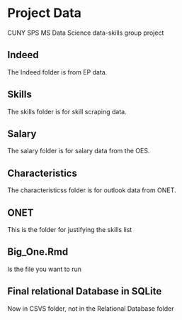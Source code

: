 # Project Data
CUNY SPS MS Data Science data-skills group project


## Indeed

The Indeed folder is from EP data.

## Skills

The skills folder is for skill scraping data.

## Salary

The salary folder is for salary data from the OES.

## Characteristics

The characteristicss folder is for outlook data from ONET.

## ONET

This is the folder for justifying the skills list

## Big_One.Rmd

Is the file you want to run

## Final relational Database in SQLite
Now in CSVS folder, not in the Relational Database folder
